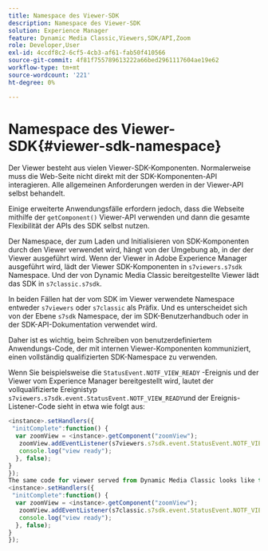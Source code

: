 ```yaml
---
title: Namespace des Viewer-SDK
description: Namespace des Viewer-SDK
solution: Experience Manager
feature: Dynamic Media Classic,Viewers,SDK/API,Zoom
role: Developer,User
exl-id: 4ccdf8c2-6cf5-4cb3-af61-fab50f410566
source-git-commit: 4f81f755789613222a66bed2961117604ae19e62
workflow-type: tm+mt
source-wordcount: '221'
ht-degree: 0%

---
```


# Namespace des Viewer-SDK{#viewer-sdk-namespace}

Der Viewer besteht aus vielen Viewer-SDK-Komponenten. Normalerweise muss die Web-Seite nicht direkt mit der SDK-Komponenten-API interagieren. Alle allgemeinen Anforderungen werden in der Viewer-API selbst behandelt.

Einige erweiterte Anwendungsfälle erfordern jedoch, dass die Webseite mithilfe der `getComponent()` Viewer-API verwenden und dann die gesamte Flexibilität der APIs des SDK selbst nutzen.

Der Namespace, der zum Laden und Initialisieren von SDK-Komponenten durch den Viewer verwendet wird, hängt von der Umgebung ab, in der der Viewer ausgeführt wird. Wenn der Viewer in Adobe Experience Manager ausgeführt wird, lädt der Viewer SDK-Komponenten in `s7viewers.s7sdk` Namespace. Und der von Dynamic Media Classic bereitgestellte Viewer lädt das SDK in `s7classic.s7sdk`.

In beiden Fällen hat der vom SDK im Viewer verwendete Namespace entweder `s7viewers` oder `s7classic` als Präfix. Und es unterscheidet sich von der Ebene `s7sdk` Namespace, der im SDK-Benutzerhandbuch oder in der SDK-API-Dokumentation verwendet wird.

Daher ist es wichtig, beim Schreiben von benutzerdefiniertem Anwendungs-Code, der mit internen Viewer-Komponenten kommuniziert, einen vollständig qualifizierten SDK-Namespace zu verwenden.

Wenn Sie beispielsweise die `StatusEvent.NOTF_VIEW_READY` -Ereignis und der Viewer vom Experience Manager bereitgestellt wird, lautet der vollqualifizierte Ereignistyp `s7viewers.s7sdk.event.StatusEvent.NOTF_VIEW_READY`und der Ereignis-Listener-Code sieht in etwa wie folgt aus:

```javascript {.line-numbers}
<instance>.setHandlers({ 
 "initComplete":function() { 
  var zoomView = <instance>.getComponent("zoomView"); 
   zoomView.addEventListener(s7viewers.s7sdk.event.StatusEvent.NOTF_VIEW_READY, function(e) { 
   console.log("view ready"); 
  }, false); 
} 
}); 
The same code for viewer served from Dynamic Media Classic looks like this: 
<instance>.setHandlers({ 
 "initComplete":function() { 
  var zoomView = <instance>.getComponent("zoomView"); 
   zoomView.addEventListener(s7classic.s7sdk.event.StatusEvent.NOTF_VIEW_READY, function(e) { 
   console.log("view ready"); 
  }, false); 
} 
}); 
```
